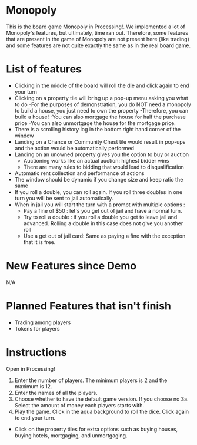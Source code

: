 # Monopoly
This is the board game Monopoly in Processing!. We implemented a lot of Monopoly's features, but ultimately, time ran out. Therefore, some features that are present in the game of Monopoly are not present here (like trading) and some features are not quite exactly the same as in the real board game.

# List of features
- Clicking in the middle of the board will roll the die and click again to end your turn
- Clicking on a property tile will bring up a pop-up menu asking you what to do
  -For the purposes of demonstration, you do NOT need a monopoly to build a house, you just need to own the property
  -Therefore, you can build a house!
  -You can also mortgage the house for half the purchase price
  -You can also unmortgage the house for the mortgage price.
- There is a scrolling history log in the bottom right hand corner of the window
- Landing on a Chance or Community Chest tile would result in pop-ups and the action would be automatically performed
- Landing on an unowned property gives you the option to buy or auction
  - Auctioning works like an actual auction: highest bidder wins
  - There are many rules to bidding that would lead to disqualification
- Automatic rent collection and performance of actions
- The window should be dynamic if you change size and keep ratio the same
- If you roll a double, you can roll again. If you roll three doubles in one turn you will be sent to jail automatically.
- When in jail you will start the turn with a prompt with multiple options :
  - Pay a fine of $50 : let's you get out of jail and have a normal turn.
  - Try to roll a double : if you roll a double you get to leave jail and advanced. Rolling a double in this case does not give you 
  another roll
  - Use a get out of jail card: Same as paying a fine with the exception that it is free.
# New Features since Demo
N/A

# Planned Features that isn't finish
- Trading among players
- Tokens for players

# Instructions
Open in Processing!
1. Enter the number of players. The minimum players is 2 and the maximum is 12. 
2. Enter the names of all the players. 
3. Choose whether to have the default game version. If you choose no
  3a. Select the amount of money each players starts with. 
4. Play the game. Click in the aqua background to roll the dice. Click again to end your turn. 

- Click on the property tiles for extra options such as buying houses, buying hotels, mortgaging, and unmortgaging.
